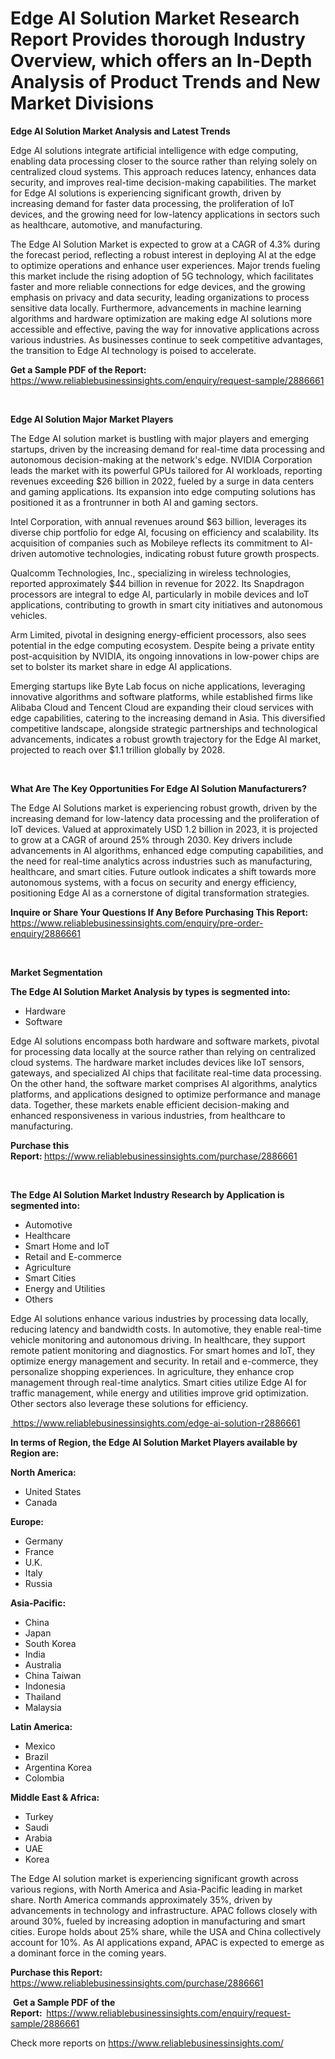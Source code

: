 <p><h1>Edge AI Solution Market Research Report Provides thorough Industry Overview, which offers an In-Depth Analysis of Product Trends and New Market Divisions</h1></p><p><strong>Edge AI Solution Market Analysis and Latest Trends</strong></p>
<p><p>Edge AI solutions integrate artificial intelligence with edge computing, enabling data processing closer to the source rather than relying solely on centralized cloud systems. This approach reduces latency, enhances data security, and improves real-time decision-making capabilities. The market for Edge AI solutions is experiencing significant growth, driven by increasing demand for faster data processing, the proliferation of IoT devices, and the growing need for low-latency applications in sectors such as healthcare, automotive, and manufacturing.</p><p>The Edge AI Solution Market is expected to grow at a CAGR of 4.3% during the forecast period, reflecting a robust interest in deploying AI at the edge to optimize operations and enhance user experiences. Major trends fueling this market include the rising adoption of 5G technology, which facilitates faster and more reliable connections for edge devices, and the growing emphasis on privacy and data security, leading organizations to process sensitive data locally. Furthermore, advancements in machine learning algorithms and hardware optimization are making edge AI solutions more accessible and effective, paving the way for innovative applications across various industries. As businesses continue to seek competitive advantages, the transition to Edge AI technology is poised to accelerate.</p></p>
<p><strong>Get a Sample PDF of the Report:&nbsp;</strong> <a href="https://www.reliablebusinessinsights.com/enquiry/request-sample/2886661?utm_campaign=2735&utm_medium=2&utm_source=Github&utm_content=ia&utm_term=13032025&utm_id=edge-ai-solution">https://www.reliablebusinessinsights.com/enquiry/request-sample/2886661</a></p>
<p>&nbsp;</p>
<p><strong>Edge AI Solution Major Market Players</strong></p>
<p><p>The Edge AI solution market is bustling with major players and emerging startups, driven by the increasing demand for real-time data processing and autonomous decision-making at the network's edge. NVIDIA Corporation leads the market with its powerful GPUs tailored for AI workloads, reporting revenues exceeding $26 billion in 2022, fueled by a surge in data centers and gaming applications. Its expansion into edge computing solutions has positioned it as a frontrunner in both AI and gaming sectors.</p><p>Intel Corporation, with annual revenues around $63 billion, leverages its diverse chip portfolio for edge AI, focusing on efficiency and scalability. Its acquisition of companies such as Mobileye reflects its commitment to AI-driven automotive technologies, indicating robust future growth prospects.</p><p>Qualcomm Technologies, Inc., specializing in wireless technologies, reported approximately $44 billion in revenue for 2022. Its Snapdragon processors are integral to edge AI, particularly in mobile devices and IoT applications, contributing to growth in smart city initiatives and autonomous vehicles.</p><p>Arm Limited, pivotal in designing energy-efficient processors, also sees potential in the edge computing ecosystem. Despite being a private entity post-acquisition by NVIDIA, its ongoing innovations in low-power chips are set to bolster its market share in edge AI applications.</p><p>Emerging startups like Byte Lab focus on niche applications, leveraging innovative algorithms and software platforms, while established firms like Alibaba Cloud and Tencent Cloud are expanding their cloud services with edge capabilities, catering to the increasing demand in Asia. This diversified competitive landscape, alongside strategic partnerships and technological advancements, indicates a robust growth trajectory for the Edge AI market, projected to reach over $1.1 trillion globally by 2028.</p></p>
<p>&nbsp;</p>
<p><strong>What Are The Key Opportunities For Edge AI Solution Manufacturers?</strong></p>
<p><p>The Edge AI Solutions market is experiencing robust growth, driven by the increasing demand for low-latency data processing and the proliferation of IoT devices. Valued at approximately USD 1.2 billion in 2023, it is projected to grow at a CAGR of around 25% through 2030. Key drivers include advancements in AI algorithms, enhanced edge computing capabilities, and the need for real-time analytics across industries such as manufacturing, healthcare, and smart cities. Future outlook indicates a shift towards more autonomous systems, with a focus on security and energy efficiency, positioning Edge AI as a cornerstone of digital transformation strategies.</p></p>
<p><strong>Inquire or Share Your Questions If Any Before Purchasing This Report:</strong> <a href="https://www.reliablebusinessinsights.com/enquiry/pre-order-enquiry/2886661?utm_campaign=2735&utm_medium=2&utm_source=Github&utm_content=ia&utm_term=13032025&utm_id=edge-ai-solution">https://www.reliablebusinessinsights.com/enquiry/pre-order-enquiry/2886661</a></p>
<p>&nbsp;</p>
<p><strong>Market Segmentation</strong></p>
<p><strong>The Edge AI Solution Market Analysis by types is segmented into:</strong></p>
<p><ul><li>Hardware</li><li>Software</li></ul></p>
<p><p>Edge AI solutions encompass both hardware and software markets, pivotal for processing data locally at the source rather than relying on centralized cloud systems. The hardware market includes devices like IoT sensors, gateways, and specialized AI chips that facilitate real-time data processing. On the other hand, the software market comprises AI algorithms, analytics platforms, and applications designed to optimize performance and manage data. Together, these markets enable efficient decision-making and enhanced responsiveness in various industries, from healthcare to manufacturing.</p></p>
<p><strong>Purchase this Report:&nbsp;</strong><a href="https://www.reliablebusinessinsights.com/purchase/2886661?utm_campaign=2735&utm_medium=2&utm_source=Github&utm_content=ia&utm_term=13032025&utm_id=edge-ai-solution">https://www.reliablebusinessinsights.com/purchase/2886661</a></p>
<p>&nbsp;</p>
<p><strong>The Edge AI Solution Market Industry Research by Application is segmented into:</strong></p>
<p><ul><li>Automotive</li><li>Healthcare</li><li>Smart Home and IoT</li><li>Retail and E-commerce</li><li>Agriculture</li><li>Smart Cities</li><li>Energy and Utilities</li><li>Others</li></ul></p>
<p><p>Edge AI solutions enhance various industries by processing data locally, reducing latency and bandwidth costs. In automotive, they enable real-time vehicle monitoring and autonomous driving. In healthcare, they support remote patient monitoring and diagnostics. For smart homes and IoT, they optimize energy management and security. In retail and e-commerce, they personalize shopping experiences. In agriculture, they enhance crop management through real-time analytics. Smart cities utilize Edge AI for traffic management, while energy and utilities improve grid optimization. Other sectors also leverage these solutions for efficiency.</p></p>
<p><a href="https://www.reliablebusinessinsights.com/edge-ai-solution-r2886661?utm_campaign=2735&utm_medium=2&utm_source=Github&utm_content=ia&utm_term=13032025&utm_id=edge-ai-solution">&nbsp;https://www.reliablebusinessinsights.com/edge-ai-solution-r2886661</a></p>
<p><strong>In terms of Region, the Edge AI Solution Market Players available by Region are:</strong></p>
<p>
    <p> <strong> North America: </strong>
        <ul>
            <li>United States</li>
            <li>Canada</li>
        </ul>
        </p> 
    <p> <strong> Europe: </strong>
        <ul>
            <li>Germany</li>
            <li>France</li>
            <li>U.K.</li>
            <li>Italy</li>
            <li>Russia</li>
        </ul>
        </p> 
    <p> <strong> Asia-Pacific: </strong>
        <ul>
            <li>China</li>
            <li>Japan</li>
            <li>South Korea</li>
            <li>India</li>
            <li>Australia</li>
            <li>China Taiwan</li>
            <li>Indonesia</li>
            <li>Thailand</li>
            <li>Malaysia</li>
        </ul>
        </p> 
    <p> <strong> Latin America: </strong>
        <ul>
            <li>Mexico</li>
            <li>Brazil</li>
            <li>Argentina Korea</li>
            <li>Colombia</li>
        </ul>
        </p> 
    <p> <strong> Middle East & Africa: </strong>
        <ul>
            <li>Turkey</li>
            <li>Saudi</li>
            <li>Arabia</li>
            <li>UAE</li>
            <li>Korea</li>
        </ul>
    </p>
    </p>
<p><p>The Edge AI solution market is experiencing significant growth across various regions, with North America and Asia-Pacific leading in market share. North America commands approximately 35%, driven by advancements in technology and infrastructure. APAC follows closely with around 30%, fueled by increasing adoption in manufacturing and smart cities. Europe holds about 25% share, while the USA and China collectively account for 10%. As AI applications expand, APAC is expected to emerge as a dominant force in the coming years.</p></p>
<p><strong>Purchase this Report: </strong><a href="https://www.reliablebusinessinsights.com/purchase/2886661?utm_campaign=2735&utm_medium=2&utm_source=Github&utm_content=ia&utm_term=13032025&utm_id=edge-ai-solution">https://www.reliablebusinessinsights.com/purchase/2886661</a></p>
<p>&nbsp;<strong>Get a Sample PDF of the Report:&nbsp;&nbsp;</strong><a href="https://www.reliablebusinessinsights.com/enquiry/request-sample/2886661?utm_campaign=2735&utm_medium=2&utm_source=Github&utm_content=ia&utm_term=13032025&utm_id=edge-ai-solution">https://www.reliablebusinessinsights.com/enquiry/request-sample/2886661</a></p>
<p><strong></strong></p>
<p>Check more reports on <a href="https://www.reliablebusinessinsights.com/?utm_campaign=2735&utm_medium=2&utm_source=Github&utm_content=ia&utm_term=13032025&utm_id=edge-ai-solution">https://www.reliablebusinessinsights.com/</a></p>